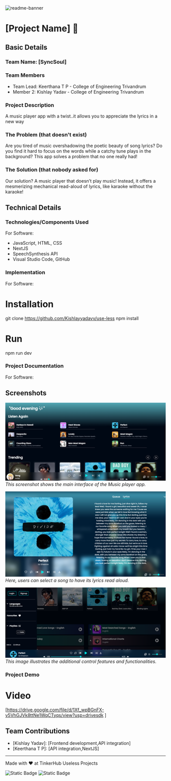 <img width="1280" alt="readme-banner" src="https://github.com/user-attachments/assets/35332e92-44cb-425b-9dff-27bcf1023c6c">

# [Project Name] 🎯


## Basic Details
### Team Name: [SyncSoul]


### Team Members
- Team Lead: Keerthana T P - College of Engineering Trivandrum
- Member 2: Kishlay Yadav - College of Engineering Trivandrum


### Project Description
A music player app with a twist..it allows you to appreciate the lyrics in a new way

### The Problem (that doesn't exist)
Are you tired of music overshadowing the poetic beauty of song lyrics? Do you find it hard to focus on the words while a catchy tune plays in the background? This app solves a problem that no one really had!

### The Solution (that nobody asked for)
Our solution? A music player that doesn’t play music! Instead, it offers a mesmerizing mechanical read-aloud of lyrics, like karaoke without the karaoke!

## Technical Details
### Technologies/Components Used
For Software:
- JavaScript, HTML, CSS
- NextJS
- SpeechSynthesis API
- Visual Studio Code, GitHub



### Implementation
For Software:
# Installation
git clone https://github.com/Kishlayyadavv/use-less
npm install

# Run
npm run dev

### Project Documentation
For Software:

## Screenshots
![Screenshot 1](./src/assets/sc1.png)
*This screenshot shows the main interface of the Music player app.*

![Screenshot 2](./src/assets/sc2.png)
*Here, users can select a song to have its lyrics read aloud.*

![Screenshot 3](./src/assets/sc3.png)
*This image illustrates the additional control features and functionalities.*

### Project Demo
# Video
[https://drive.google.com/file/d/1Xf_wpBGnFX-v5VhGJVk8ttNe1WqCTyqs/view?usp=drivesdk ]



## Team Contributions
- [Kishlay Yadav]: [Frontend development,API integration]
- [Keerthana T P]: [API integration,NextJS]


---
Made with ❤️ at TinkerHub Useless Projects 

![Static Badge](https://img.shields.io/badge/TinkerHub-24?color=%23000000&link=https%3A%2F%2Fwww.tinkerhub.org%2F)
![Static Badge](https://img.shields.io/badge/UselessProject--24-24?link=https%3A%2F%2Fwww.tinkerhub.org%2Fevents%2FQ2Q1TQKX6Q%2FUseless%2520Projects)
